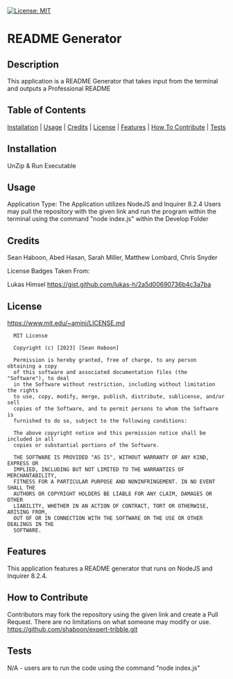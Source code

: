 [![License: MIT](https://img.shields.io/badge/License-MIT-yellow.svg)](https://opensource.org/licenses/MIT)

# README Generator

## Description

This application is a README Generator that takes input from the terminal and outputs a Professional README

## Table of Contents

[Installation](#Installation) |
[Usage](#Usage) |
[Credits](#Credits) |
[License](#License) |
[Features](#Features) |
[How To Contribute](#How-To-Contribute) |
[Tests](#Tests)

## Installation

UnZip & Run Executable

## Usage

Application Type: The Application utilizes NodeJS and Inquirer 8.2.4
Users may pull the repository with the given link and run the program within the terminal using the command "node index.js" within the Develop Folder

## Credits

Sean Haboon, Abed Hasan, Sarah Miller, Matthew Lombard, Chris Snyder

License Badges Taken From:

Lukas Himsel
https://gist.github.com/lukas-h/2a5d00690736b4c3a7ba

## License

https://www.mit.edu/~amini/LICENSE.md

      MIT License

      Copyright (c) [2023] [Sean Haboon]

      Permission is hereby granted, free of charge, to any person obtaining a copy
      of this software and associated documentation files (the "Software"), to deal
      in the Software without restriction, including without limitation the rights
      to use, copy, modify, merge, publish, distribute, sublicense, and/or sell
      copies of the Software, and to permit persons to whom the Software is
      furnished to do so, subject to the following conditions:

      The above copyright notice and this permission notice shall be included in all
      copies or substantial portions of the Software.

      THE SOFTWARE IS PROVIDED "AS IS", WITHOUT WARRANTY OF ANY KIND, EXPRESS OR
      IMPLIED, INCLUDING BUT NOT LIMITED TO THE WARRANTIES OF MERCHANTABILITY,
      FITNESS FOR A PARTICULAR PURPOSE AND NONINFRINGEMENT. IN NO EVENT SHALL THE
      AUTHORS OR COPYRIGHT HOLDERS BE LIABLE FOR ANY CLAIM, DAMAGES OR OTHER
      LIABILITY, WHETHER IN AN ACTION OF CONTRACT, TORT OR OTHERWISE, ARISING FROM,
      OUT OF OR IN CONNECTION WITH THE SOFTWARE OR THE USE OR OTHER DEALINGS IN THE
      SOFTWARE.

## Features

This application features a README generator that runs on NodeJS and Inquirer 8.2.4.

## How to Contribute

Contributors may fork the repository using the given link and create a Pull Request. There are no limitations on what someone may modify or use.
https://github.com/shaboon/expert-tribble.git

## Tests

N/A - users are to run the code using the command "node index.js"
